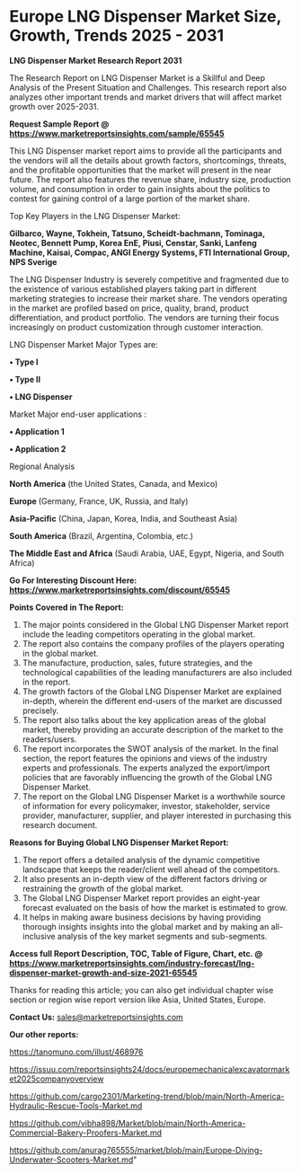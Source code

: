 # Europe LNG Dispenser Market Size, Growth, Trends 2025 - 2031

<strong>LNG Dispenser Market Research Report 2031</strong>

The Research Report on LNG Dispenser Market is a Skillful and Deep Analysis of the Present Situation and Challenges. This research report also analyzes other important trends and market drivers that will affect market growth over 2025-2031.

<strong>Request Sample Report @ <a href=https://www.marketreportsinsights.com/sample/65545>https://www.marketreportsinsights.com/sample/65545</a></strong>

This LNG Dispenser market report aims to provide all the participants and the vendors will all the details about growth factors, shortcomings, threats, and the profitable opportunities that the market will present in the near future. The report also features the revenue share, industry size, production volume, and consumption in order to gain insights about the politics to contest for gaining control of a large portion of the market share.

Top Key Players in the LNG Dispenser Market:

<strong>Gilbarco, Wayne, Tokhein, Tatsuno, Scheidt-bachmann, Tominaga, Neotec, Bennett Pump, Korea EnE, Piusi, Censtar, Sanki, Lanfeng Machine, Kaisai, Compac, ANGI Energy Systems, FTI International Group, NPS Sverige</strong>

The LNG Dispenser Industry is severely competitive and fragmented due to the existence of various established players taking part in different marketing strategies to increase their market share. The vendors operating in the market are profiled based on price, quality, brand, product differentiation, and product portfolio. The vendors are turning their focus increasingly on product customization through customer interaction.

LNG Dispenser Market Major Types are:

<strong>• Type I

• Type II

• LNG Dispenser</strong>

Market Major end-user applications :

<strong>• Application 1

• Application 2</strong>

Regional Analysis

</u><strong><b>North America</b></strong> (the United States, Canada, and Mexico)

<strong><b>Europe </b></strong>(Germany, France, UK, Russia, and Italy)

<strong><b>Asia-Pacific</b></strong> (China, Japan, Korea, India, and Southeast Asia)

<strong><b>South America</b></strong> (Brazil, Argentina, Colombia, etc.)

<strong><b>The Middle East and Africa</b></strong> (Saudi Arabia, UAE, Egypt, Nigeria, and South Africa)

<strong>Go For Interesting Discount Here: <a href=https://www.marketreportsinsights.com/discount/65545>https://www.marketreportsinsights.com/discount/65545</a></strong>

<strong>Points Covered in The Report:</strong>
<ol>
  <li>The major points considered in the Global LNG Dispenser Market report include the leading competitors operating in the global market.</li>
  <li>The report also contains the company profiles of the players operating in the global market.</li>
  <li>The manufacture, production, sales, future strategies, and the technological capabilities of the leading manufacturers are also included in the report.</li>
  <li>The growth factors of the Global LNG Dispenser Market are explained in-depth, wherein the different end-users of the market are discussed precisely.</li>
  <li>The report also talks about the key application areas of the global market, thereby providing an accurate description of the market to the readers/users.</li>
  <li>The report incorporates the SWOT analysis of the market. In the final section, the report features the opinions and views of the industry experts and professionals. The experts analyzed the export/import policies that are favorably influencing the growth of the Global LNG Dispenser Market.</li>
  <li>The report on the Global LNG Dispenser Market is a worthwhile source of information for every policymaker, investor, stakeholder, service provider, manufacturer, supplier, and player interested in purchasing this research document.</li>
</ol>
<strong>Reasons for Buying Global LNG Dispenser Market Report:</strong>

<ol>
  <li>The report offers a detailed analysis of the dynamic competitive landscape that keeps the reader/client well ahead of the competitors.</li>
  <li>It also presents an in-depth view of the different factors driving or restraining the growth of the global market.</li>
  <li>The Global LNG Dispenser Market report provides an eight-year forecast evaluated on the basis of how the market is estimated to grow.</li>
  <li>It helps in making aware business decisions by having providing thorough insights insights into the global market and by making an all-inclusive analysis of the key market segments and sub-segments.</li>
</ol>
<strong>Access full Report Description, TOC, Table of Figure, Chart, etc. @ <a href=https://www.marketreportsinsights.com/industry-forecast/lng-dispenser-market-growth-and-size-2021-65545>https://www.marketreportsinsights.com/industry-forecast/lng-dispenser-market-growth-and-size-2021-65545</a></strong>


Thanks for reading this article; you can also get individual chapter wise section or region wise report version like Asia, United States, Europe.

<strong>Contact Us:</strong>
sales@marketreportsinsights.com

<strong>Our other reports:</strong>

<a href=https://tanomuno.com/illust/468976>https://tanomuno.com/illust/468976</a>

<a href=https://issuu.com/reportsinsights24/docs/europemechanicalexcavatormarket2025companyoverview>https://issuu.com/reportsinsights24/docs/europemechanicalexcavatormarket2025companyoverview</a>

<a href=https://github.com/cargo2301/Marketing-trend/blob/main/North-America-Hydraulic-Rescue-Tools-Market.md>https://github.com/cargo2301/Marketing-trend/blob/main/North-America-Hydraulic-Rescue-Tools-Market.md</a>

<a href=https://github.com/vibha898/Market/blob/main/North-America-Commercial-Bakery-Proofers-Market.md>https://github.com/vibha898/Market/blob/main/North-America-Commercial-Bakery-Proofers-Market.md</a>

<a href=https://github.com/anurag765555/market/blob/main/Europe-Diving-Underwater-Scooters-Market.md>https://github.com/anurag765555/market/blob/main/Europe-Diving-Underwater-Scooters-Market.md</a>"
